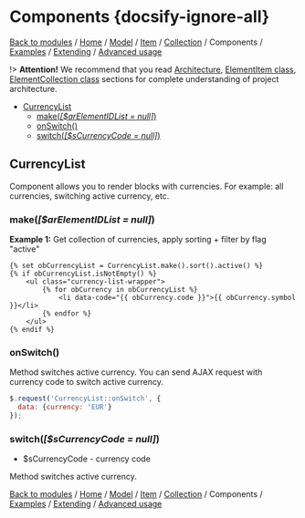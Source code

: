 # Components {docsify-ignore-all}

[Back to modules](modules/home.md)
/ [Home](modules/currency/home.md)
/ [Model](modules/currency/model/model.md)
/ [Item](modules/currency/item/item.md)
/ [Collection](modules/currency/collection/collection.md)
/ Components
/ [Examples](modules/currency/examples/examples.md)
/ [Extending](modules/currency/extending/extending.md)
/ [Advanced usage](modules/currency/advanced-usage/home.md)

!> **Attention!**  We recommend that you read [Architecture](home.md#architecture), [ElementItem class](item-class/item-class.md),
[ElementCollection class](collection-class/collection-class.md) sections for complete understanding of  project architecture.

* [CurrencyList](#currencylist)
  * [make(_[$arElementIDList = null]_)](#makearelementidlist-null)
  * [onSwitch()](#onswitch)
  * [switch(_[$sCurrencyCode = null]_)](#switchscurrencycode-null)

## CurrencyList

Component allows you to render blocks with currencies. For example: all currencies,
switching active currency, etc.

### make(_[$arElementIDList = null]_)

**Example 1:** Get collection of currencies, apply sorting + filter by flag "active"
```twig
{% set obCurrencyList = CurrencyList.make().sort().active() %}
{% if obCurrencyList.isNotEmpty() %}
    <ul class="currency-list-wrapper">
        {% for obCurrency in obCurrencyList %}
            <li data-code="{{ obCurrency.code }}">{{ obCurrency.symbol }}</li>
        {% endfor %}
    </ul>
{% endif %}
```

### onSwitch()

Method switches active currency.
You can send AJAX request with currency code to switch active currency. 
```javascript
$.request('CurrencyList::onSwitch', {
  data: {currency: 'EUR'}
});
```

### switch(_[$sCurrencyCode = null]_)
  * $sCurrencyCode - currency code
  
Method switches active currency.

[Back to modules](modules/home.md)
/ [Home](modules/currency/home.md)
/ [Model](modules/currency/model/model.md)
/ [Item](modules/currency/item/item.md)
/ [Collection](modules/currency/collection/collection.md)
/ Components
/ [Examples](modules/currency/examples/examples.md)
/ [Extending](modules/currency/extending/extending.md)
/ [Advanced usage](modules/currency/advanced-usage/home.md)